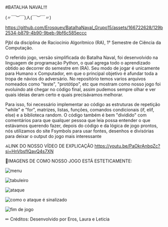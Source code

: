 #BATALHA NAVAL!!!

(〃￣︶￣)人(￣︶￣〃)


https://github.com/Erosquev/BatalhaNaval_Grupo15/assets/166722628/129b2534-b879-4b90-9beb-9bf6c585eccc




Pjbl da disciplina de Raciocínio Algorítmico (RA), 1° Semestre de Ciência da Computação.

O referido jogo, versão simplificada do Batalha Naval, foi desenvolvido na linguagem de programação Python, o qual agrega todo o aprendizado obtido ao decorrer do semestre em (RA). 
Seu modo de jogar é unicamente para Humano x Computador, em que o principal objetivo é afundar toda a tropa de návios do adversário. 
No repositório temos varios arquivos nomeados como "teste", "protótipo", etc que mostram como nosso jogo foi evoluindo até chegar no código final, assim pudemos sempre olhar e ver quais ideias deram certo e quais precisávamos melhorar.

Para isso, foi necessário implementar ao código as estruturas de repetição "while" e "for", matrizes, listas, funções, comandos condicionais (if, elif, else) e a biblioteca random. O código também é bem "dividido" com comentários para que qualquer pessoa que leia possa entender o que estávamos querendo fazer, depois do código e da lógica de jogo prontos, nós utilizamos do site Fsymbols para usar fontes, desenhos e divisórias para deixar o output do jogo mais interessante


⁂LINK DO NOSSO VÍDEO DE EXPLICAÇÃO
  https://youtu.be/PaOkrAnbqZc?si=HnVbsfIQavQ4s7XN

📸IMAGENS DE COMO NOSSO JOGO ESTÁ ESTETICAMENTE: 

![menu](https://github.com/Erosquev/BatalhaNaval_Grupo15/assets/166722628/db41f12c-9e1f-4e52-88ea-10157a9e98d1)

![tabuleiro](https://github.com/Erosquev/BatalhaNaval_Grupo15/assets/166722628/d91461ca-68b7-4e9d-9421-912fef83ebe8)

![ataque](https://github.com/Erosquev/BatalhaNaval_Grupo15/assets/166722628/359b88b2-6425-4aa4-a3ee-32a2791a8d54)

![como o ataque é sinalizado](https://github.com/Erosquev/BatalhaNaval_Grupo15/assets/166722628/29457e18-7f70-4809-8d6a-ea123e5b4b95)

![fim de jogo](https://github.com/Erosquev/BatalhaNaval_Grupo15/assets/166722628/4842444e-20e2-474e-a663-177b2f91f545)


✏ Créditos:
  Desenvolvido por Eros, Laura e Leticia
